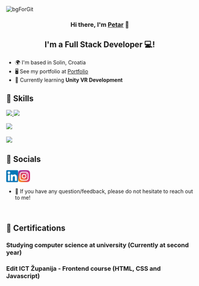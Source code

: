 [comment]: <> (<img src="https://user-images.githubusercontent.com/45322112/181122058-27e81fc0-beaa-4a41-90c0-96481c9ef974.png"/>)
![bgForGit](https://user-images.githubusercontent.com/45322112/228346813-6f895082-e028-4c86-b988-9159f2c4e889.png)

<h3 align="center">
Hi there, I'm <a href="https://www.petartopic.dev/" target="_blank" rel="noreferrer">Petar</a> 👋
</h3>

<h2 align="center">
I'm a Full Stack Developer 💻!
</h2> 

- 🌍  I'm based in Solin, Croatia
- 🖥️  See my portfolio at <a href="https://petartopic.com/" target="_blank" rel="noreferrer">Portfolio</a>
- 🧠  Currently learning <b>Unity VR Development</b>

## 💼 Skills

<a href="https://skillicons.dev">
    <img src="https://skillicons.dev/icons?i=html,css,js,ts,react,nextjs" />
    <img src="https://img.shields.io/badge/React_Native-20232A?style=for-the-badge&logo=react&logoColor=61DAFB"/>
</a>

<br>
<br>

<a href="https://skillicons.dev">
    <img src="https://skillicons.dev/icons?i=nodejs,expressjs,mysql,mongodb,solidity" />
</a>

<br>
<br>

<a href="https://skillicons.dev">
    <img src="https://skillicons.dev/icons?i=figma,photoshop" />
</a>

<br>

## 🤝 Socials 
<a href="https://www.linkedin.com/in/petar-topi%C4%87-4a551a234/"><img align="left" src="https://raw.githubusercontent.com/Ptopic/Ptopic/main/images/linkedin.svg" width="32px"></img></a>
<a href="https://www.instagram.com/topic_02/"><img align="left" src="https://raw.githubusercontent.com/Ptopic/Ptopic/main/images/instagram.svg" width="32px"></img></a>

</br>
</br>

- 💬 If you have any question/feedback, please do not hesitate to reach out to me!
<br>



## 📜 Certifications 
<h3> Studying computer science at university (Currently at second year)<h3>
<h3> Edit ICT Županija - Frontend course (HTML, CSS and Javascript) <h3>

<br>

